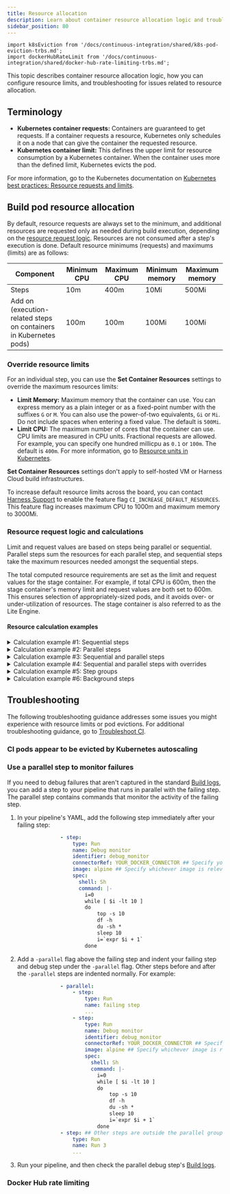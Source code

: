 ```yaml
---
title: Resource allocation
description: Learn about container resource allocation logic and troubleshooting.
sidebar_position: 80
---
```


```mdx-code-block
import k8sEviction from '/docs/continuous-integration/shared/k8s-pod-eviction-trbs.md';
import dockerHubRateLimit from '/docs/continuous-integration/shared/docker-hub-rate-limiting-trbs.md';
```

This topic describes container resource allocation logic, how you can configure resource limits, and troubleshooting for issues related to resource allocation.

## Terminology

* **Kubernetes container requests:** Containers are guaranteed to get requests. If a container requests a resource, Kubernetes only schedules it on a node that can give the container the requested resource.
* **Kubernetes container limit:** This defines the upper limit for resource consumption by a Kubernetes container. When the container uses more than the defined limit, Kubernetes evicts the pod.

For more information, go to the Kubernetes documentation on [Kubernetes best practices: Resource requests and limits](https://cloud.google.com/blog/products/containers-kubernetes/kubernetes-best-practices-resource-requests-and-limits).

## Build pod resource allocation

By default, resource requests are always set to the minimum, and additional resources are requested only as needed during build execution, depending on the [resource request logic](#resource-request-logic-and-calculations). Resources are not consumed after a step's execution is done. Default resource minimums (requests) and maximums (limits) are as follows:

| Component | Minimum CPU | Maximum CPU | Minimum memory | Maximum memory |
| --------- | ----------- | ----------- | -------------- | -------------- |
| Steps | 10m | 400m | 10Mi | 500Mi |
| Add on (execution-related steps on containers in Kubernetes pods) | 100m | 100m | 100Mi | 100Mi |

### Override resource limits

For an individual step, you can use the **Set Container Resources** settings to override the maximum resources limits:

* **Limit Memory:** Maximum memory that the container can use. You can express memory as a plain integer or as a fixed-point number with the suffixes `G` or `M`. You can also use the power-of-two equivalents, `Gi` or `Mi`. Do not include spaces when entering a fixed value. The default is `500Mi`.
* **Limit CPU:** The maximum number of cores that the container can use. CPU limits are measured in CPU units. Fractional requests are allowed. For example, you can specify one hundred millicpu as `0.1` or `100m`. The default is `400m`. For more information, go to [Resource units in Kubernetes](https://kubernetes.io/docs/concepts/configuration/manage-resources-containers/#resource-units-in-kubernetes).

**Set Container Resources** settings don't apply to self-hosted VM or Harness Cloud build infrastructures.

To increase default resource limits across the board, you can contact [Harness Support](mailto:support@harness.io) to enable the feature flag `CI_INCREASE_DEFAULT_RESOURCES`. This feature flag increases maximum CPU to 1000m and maximum memory to 3000Mi.

### Resource request logic and calculations

Limit and request values are based on steps being parallel or sequential. Parallel steps sum the resources for each parallel step, and sequential steps take the maximum resources needed amongst the sequential steps.

The total computed resource requirements are set as the limit and request values for the stage container. For example, if total CPU is 600m, then the stage container's memory limit and request values are both set to 600m. This ensures selection of appropriately-sized pods, and it avoids over- or under-utilization of resources. The stage container is also referred to as the Lite Engine.

#### Resource calculation examples

<details>
<summary>Calculation example #1: Sequential steps</summary>

This calculation is for a pipeline with two sequential steps with no [resource limit overrides](#override-resource-limits).

<!-- ![Resource calculation example 1.](./static/resource-limit-calc1.png) -->

<docimage path={require('./static/resource-limit-calc1.png')} />

* The two sequential steps have the default resource request and limit values.
* The add on (execution-related steps on containers in Kubernetes pods) has the default resource request and limit values.
* The total stage (Lite Engine) resources for pipelines with sequential steps are calculated as `( maximum resources needed amongst sequential steps ) + ( add on resources )`.
* Because the steps are sequential, the stage only needs resources for one step at a time. This means the stage needs up to 400m CPU and 500Mi memory to run either step.
* Combining the step resources with the add on resources (100m and 100Mi), the total stage resource values are 500m CPU and 600Mi memory.

</details>

<details>
<summary>Calculation example #2: Parallel steps</summary>

This calculation is for a pipeline with two steps that run in parallel and have no [resource limit overrides](#override-resource-limits).

<!-- ![Resource calculation example 2.](./static/resource-limit-calc2.png) -->

<docimage path={require('./static/resource-limit-calc2.png')} />

* The two parallel steps have the default resource request and limit values.
* The add on (execution-related steps on containers in Kubernetes pods) has the default resource request and limit values.
* The total stage (Lite Engine) resources for pipelines with parallel steps are calculated as:

   ```
   ( sum of resources needed by concurrent parallel steps ) + ( add on resources )
   ```

* Because the steps are parallel, the stage needs resources to run both steps at once. Adding the resource values for each step together means the stage needs up to 800m CPU and 1000Mi memory to run the two steps.
* Combining the step resources with the add on resources (100m and 100Mi), the total stage resource values are 900m CPU and 1100Mi memory.

</details>

<details>
<summary>Calculation example #3: Sequential and parallel steps</summary>

This calculation is for a pipeline with three steps that have no [resource limit overrides](#override-resource-limits). Two steps run in parallel and one step runs sequentially after the two parallel steps.

<!-- ![Resource calculation example 3.](./static/resource-limit-calc3.png) -->

<docimage path={require('./static/resource-limit-calc3.png')} />

* All three steps have the default resource request and limit values.
* The add on (execution-related steps on containers in Kubernetes pods) has the default resource request and limit values.
* The total stage (Lite Engine) resources for pipelines with both parallel and sequential steps is calculated as the total of the add on resources plus the greatest amount of resources needed for steps. The expanded calculation is as follows:

   ```
   Step resources = Greater of ( sum of resources needed by concurrent parallel steps ) or ( maximum resources needed by any one sequential step )

   Stage resources = ( step resources ) + ( add on resources )
   ```

* The parallel steps require the greatest amount of resources.
   * The two parallel steps must run at the same time; therefore, the stage needs up to 800m CPU and 1000Mi memory to run those two steps.
   * To run the sequential step, which runs by itself, the stage needs only 400m CPU and 500Mi memory.
* Combining the step resources with the add on resources (100m and 100Mi), the total stage resource values are 900m CPU and 1100Mi memory.

</details>

<details>
<summary>Calculation example #4: Sequential and parallel steps with overrides</summary>

This calculation is for a pipeline that has three steps with [resource limit overrides](#override-resource-limits). Two steps run in parallel and one step runs sequentially after the two parallel steps.

<!-- ![Resource calculation example 4.](./static/resource-limit-calc4.png) -->

<docimage path={require('./static/resource-limit-calc4.png')} />

* Steps one and two run in parallel. Step one's container resources are set to 1000m CPU and 500Mi memory. Step two's container resources are set to 2000m CPU and 3000Mi memory.
* Step three runs sequentially after the two parallel steps. Step three's container resources are set to 3500m CPU and 2000Mi memory.
* The add on (execution-related steps on containers in Kubernetes pods) has the default resource request and limit values.
* The total stage (Lite Engine) resources for pipelines with both parallel and sequential steps is calculated as the total of the add on resources plus the greatest amount of resources needed for steps. The expanded calculation is as follows:

   ```
   Step resources = Greater of ( sum of resources needed by concurrent parallel steps ) or ( maximum resources needed by any one sequential step )

   Stage resources = ( step resources ) + ( add on resources )
   ```

* The parallel steps require the greatest amount of memory and the sequential step requires the greatest amount of CPU.
   * The two parallel steps must run at the same time; therefore, the stage needs up to 3000m CPU and 3500Mi memory to run those two steps.
   * To run the sequential step, which runs by itself, the stage needs 3500m CPU and 2000Mi memory.
   * Therefore, the greatest possible value for CPU is 3500m and the greatest possible value for memory is 3500Mi.
* Combining the total step resources with the add on resources (100m and 100Mi), the total stage resource values are 3600m CPU and 3600Mi memory.

</details>

<details>
<summary>Calculation example #5: Step groups</summary>

Using step groups doesn't inherently change a pipeline's resource needs. The logic is the same for pipelines with step groups as it is without step groups.

For example, assume a pipeline includes two parallel steps followed by a sequential step, and then two sequential steps in a step group. Assume all steps have the default resource limits. The calculation follows the same logic as example #3 (sequential and parallel steps):

* All five steps have the default resource request and limit values.
* The add on (execution-related steps on containers in Kubernetes pods) has the default resource request and limit values.
* The total stage (Lite Engine) resources for pipelines with both parallel and sequential steps is calculated as the total of the add on resources plus the greatest amount of resources needed for steps. The expanded calculation is as follows:

   ```
   Step resources = Greater of ( sum of resources needed by concurrent parallel steps ) or ( maximum resources needed by any one sequential step )

   Stage resources = ( step resources ) + ( add on resources )
   ```

* The parallel steps require the greatest amount of resources.
   * The two parallel steps must run at the same time; therefore, the stage needs up to 800m CPU and 1000Mi memory to run those two steps.
   * To run the sequential steps, which runs by themselves, the stage needs only 400m CPU and 500Mi memory. This includes the steps in the step group. Being in a group doesn't make them parallel.
* Combining the maximum step resources (800m and 1000Mi) with the add on resources (100m and 100Mi), the total stage resource values are 900m CPU and 1100Mi memory.

If the steps in the step group were in parallel (rather than sequential), they would have the same resource needs at the original two parallel steps. There would be no difference in the resource needs.

Likewise, if the step group included two parallel steps and a sequential step, the resource needs would be the same, because the step group would break down as two parallel steps and one sequential step.

</details>

<details>
<summary>Calculation example #6: Background steps</summary>

If your pipeline has [Background steps](../manage-dependencies/background-step-settings.md), the resource requirements for each Background step are added on to the total base stage resources. The expanded calculation is as follows:

```
Step resources = Greater of ( sum of resources needed by concurrent parallel steps ) or ( maximum resources needed by any one sequential step )

Base stage resources = ( step resources ) + ( add on resources )

Stage resources with Background steps = ( stage resources ) + ( resources for Background step 1 ) + ( resources for Background step 2 ) + ... + ( resources for Background step n )
```

The resources for each Background step are added *separately* to the stage resources.

For example, assume you have a pipeline with one Background step, two parallel steps, and one sequential step.

* The parallel steps, sequential step, and add on have the default resource request and limit values.
* The Background step's container resources are set to 3000m CPU and 900Mi memory.
* The calculation for everything except the Background step is the same as calculation example #3 (sequential and parallel steps). Therefore, before adding the Background step, the resource requirements are 900m CPU and 1100Mi memory.
* Adding the Background step resources (3000m CPU and 900Mi memory), the overall total is 3900m CPU and 2000Mi memory.

If the pipeline had more than one Background step, each Background step's resources would be added separately.

</details>

## Troubleshooting

The following troubleshooting guidance addresses some issues you might experience with resource limits or pod evictions. For additional troubleshooting guidance, go to [Troubleshoot CI](../../troubleshoot-ci/troubleshooting-ci.md).

### CI pods appear to be evicted by Kubernetes autoscaling

<k8sEviction />

### Use a parallel step to monitor failures

If you need to debug failures that aren't captured in the standard [Build logs](../viewing-builds.md#build-details), you can add a step to your pipeline that runs in parallel with the failing step. The parallel step contains commands that monitor the activity of the failing step.

1. In your pipeline's YAML, add the following step immediately after your failing step:

   ```yaml
                 - step:
                     type: Run
                     name: Debug monitor
                     identifier: debug_monitor
                     connectorRef: YOUR_DOCKER_CONNECTOR ## Specify your Docker connector's ID.
                     image: alpine ## Specify whichever image is relevant to your build.
                     spec:
                       shell: Sh
                       command: |-
                         i=0
                         while [ $i -lt 10 ]
                         do
                             top -s 10
                             df -h
                             du -sh *
                             sleep 10
                             i=`expr $i + 1`
                         done
   ```

2. Add a `-parallel` flag above the failing step and indent your failing step and debug step under the `-parallel` flag. Other steps before and after the `-parallel` steps are indented normally. For example:

   ```yaml
                 - parallel:
                     - step:
                         type: Run
                         name: failing step
                         ...
                     - step:
                         type: Run
                         name: Debug monitor
                         identifier: debug_monitor
                         connectorRef: YOUR_DOCKER_CONNECTOR ## Specify your Docker connector's ID.
                         image: alpine ## Specify whichever image is relevant to your build.
                         spec:
                           shell: Sh
                           command: |-
                             i=0
                             while [ $i -lt 10 ]
                             do
                                 top -s 10
                                 df -h
                                 du -sh *
                                 sleep 10
                                 i=`expr $i + 1`
                             done
                 - step: ## Other steps are outside the parallel group.
                     type: Run
                     name: Run 3
                     ...
   ```

3. Run your pipeline, and then check the parallel debug step's [Build logs](../viewing-builds.md#build-details).

### Docker Hub rate limiting

<dockerHubRateLimit />

